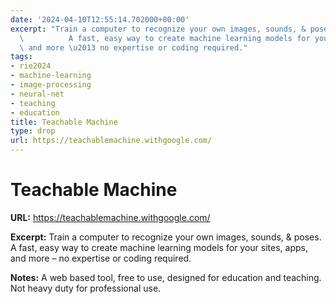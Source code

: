 ```yaml
---
date: '2024-04-10T12:55:14.702000+00:00'
excerpt: "Train a computer to recognize your own images, sounds, & poses.\n      \
  \          A fast, easy way to create machine learning models for your sites, apps,\
  \ and more \u2013 no expertise or coding required."
tags:
- rie2024
- machine-learning
- image-processing
- neural-net
- teaching
- education
title: Teachable Machine
type: drop
url: https://teachablemachine.withgoogle.com/
---
```


# Teachable Machine

**URL:** https://teachablemachine.withgoogle.com/

**Excerpt:** Train a computer to recognize your own images, sounds, & poses.
                A fast, easy way to create machine learning models for your sites, apps, and more – no expertise or coding required.

**Notes:**
A web based tool, free to use, designed for education and teaching. Not heavy duty for professional use.
